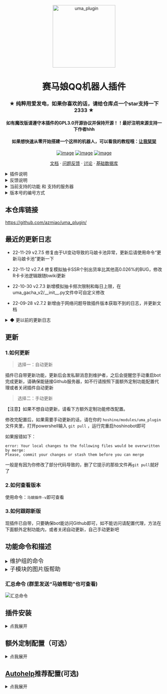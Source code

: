 <p align="center">
  <a href="https://github.com/azmiao/uma_plugin/">
    <img src="https://raw.githubusercontent.com/azmiao/uma_plugin/main/icon.png" width="200" height="200" alt="uma_plugin">
  </a>
</p>

<div align="center">

# 赛马娘QQ机器人插件

### ★ 纯粹用爱发电，如果你喜欢的话，请给仓库点一个star支持一下2333 ★

#### 如有魔改版请遵守本插件的GPL3.0开源协议并保持开源！！最好注明来源支持一下作者hhh

#### 如果想快速从零开始搭建一个这样的机器人，可以看我的教程哦：[让我栞栞](https://www.594594.xyz/2022/03/05/uma_bot/)

[![image](https://img.shields.io/badge/license-GPL3.0-blue.svg)](https://raw.githubusercontent.com/azmiao/uma_plugin/main/LICENSE)
[![image](https://img.shields.io/badge/release-2.7.5-orange.svg)](https://github.com/azmiao/uma_plugin)
[![image](https://img.shields.io/badge/auther-AZMIAO-blue.svg)](https://github.com/azmiao/uma_plugin)

</div>

<p align="center">
  <a href="https://github.com/azmiao/uma_plugin/blob/main/README.md">文档</a>
  ·
  <a href="https://github.com/azmiao/uma_plugin/issues">问题反馈</a>
  ·
  <a href="https://github.com/azmiao/uma_plugin/discussions">讨论</a>
  ·
  <a href="https://github.com/azmiao/uma_info_data">基础数据库</a>
</p>

<details>
<summary>插件说明</summary>

这是一个适用[hoshinobot](https://github.com/Ice-Cirno/HoshinoBot)的赛马娘功能插件，数据来自：

 + [马娘官网](https://github.com/azmiao/uma_info_data)
 + [bwiki](https://wiki.biligame.com/umamusume)
 + [马娘基础数据库](https://github.com/azmiao/uma_info_data)
 + [台服马娘官网](https://uma.komoejoy.com/)
 + [乌拉拉大胜利](https://urarawin.com/#/)

</details>

<details>
<summary>反馈说明</summary>

 + 有空的话建议先看看已关闭的历史issue有没有类似的参考一下
 + 可直接在本仓库提交issue，但请带上报错的日志完整截图，并说明清楚哦
 + 如果按照我的教程搭建机器人遇到的问题可以前往 [Discussions](https://github.com/azmiao/uma_plugin/discussions) 进行讨论

</details>

<details>
<summary>当前支持的功能 和 支持的服务器</summary>

（具体命令请看本页面下方功能命令和描述）

+ 马娘新闻播报【已支持台/日服】
+ 马娘模拟抽卡v2【已支持台/日/韩/B服】
+ 马娘基础数据库【台/日通用】
+ 支援卡节奏榜【已支持台/日服】
+ 相性计算器【台/日通用】
+ 马娘黄历【台/日通用】
+ 马娘耐力计算器【台/日通用】
+ 马娘表情包【台/日通用】
+ 马娘漫画【台/日通用】
+ 马娘限时任务
+ 马娘技能查询【已支持台/日服】
+ 育成目标查询【台/日差不多通用】

</details>

<details>
<summary>版本号的编号方式</summary>

 + v2.5.1为例：
 + v2为大版本号，除非有超级有益的重构类大更新，一般不会更新
 + 5为功能迭代版本号，有新功能或者某一功能重写了就会更新
 + 1为BUG修复/数据更新版本号，有关键性的BUG修复或者重要的数据更新就更新
 + 其余不刷版本号的更新，一般来说为不影响大局的BUG修复或小数据更新
 + 末尾带f标识的为强制更新版本，需要手动`git pull -f`来更新

</details>

## 本仓库链接

https://github.com/azmiao/uma_plugin/

## 最近的更新日志

 + 22-11-29     v2.7.5  修复由于UI变动导致的马娘卡池异常，更新后请使用命令“更新马娘卡池”更新一下

 + 22-11-12     v2.7.4  修复模拟抽卡SSR个别出货率比其他高0.026%的BUG，修改R卡卡池逻辑跟随bwiki更新

 + 22-10-30     v2.7.3  新增模拟抽卡频次限制和每日上限，在uma_gacha_v2/\_\_init\_\_.py文件中可自定义修改

 + 22-09-28     v2.7.2  新增由于网络问题导致插件版本获取不到的日志，并更新文档

</details>

<details>
<summary>◆ 更以前的更新日志</summary>

 + 22-09-01     v2.7.1  修复当前版本为f版本时，更新不迭代版本的更新，缺仍然提示须手动的BUG

 + 22-08-31		v2.7.0f	新增插件统一管理功能，具体配置方式请看本文末‘额外定制配置’，本次也需要`git pull -f`来更新，如果启动的时候获取马娘插件版本报错，请按照定制配置内方法添加代理后再重启bot

 + 22-08-28     v2.6.6f  临时改变节奏榜的内容为bwiki上巅峰杯歌姬杯分开的节奏榜，新增可选设置插件默认服务器，配置方法在本文末。注意：本次更新需要使用命令`git pull -f`来更新，并且定制配置的`properties.json`的配置会回到默认状态须重新设置，另外节奏榜的uma_support_chart文件夹下的日服配置文件`sup_config.json`建议删一下并重启bot再使用。

 + 22-28-28     v2.6.5  修复耐力计算的BUG，修复方案来自[@aaaaaaria](https://github.com/aaaaaaria)，[issue #36](https://github.com/azmiao/uma_plugin/issues/36)

 + 22-08-22     v2.6.4  常规数据更新，新增红宝石和凯斯的别名，更新后记得“手动更新马娘数据”或者等半夜自动更新

 + 22-08-18     v2.6.3  新增图片可选发送形式`properties.json`，配置方法在本文末, [issue #37](https://github.com/azmiao/uma_plugin/issues/37)

 + 22-08-15     v2.6.2  修复台服节奏命名规则修改后产生的BUG

 + 22-08-08     v2.6.1  修复卡池界面更新的BUG

 + 22-08-02     v2.6.0  完全重写马娘抽卡功能，减少人为BUG率，且能切换服务器支持日台韩B服，且能切换卡池，缩减抽卡结果长度防刷屏，[issue #27](https://github.com/azmiao/uma_plugin/issues/27)，[issue #32](https://github.com/azmiao/uma_plugin/issues/32)

 + 22-07-27     v2.5.2  同步官网更新马娘：谋勇兼备，敏锐奇才，北港火山，更新完插件后请使用命令“手动更新马娘数据”

 + 22-07-20     v2.5.1  临时兼容一下最新的卡池，有BUG讲究一下吧，后续打算重写，不然实在不好整

 + 22-07-17     v2.5.0  新增一个小功能“马娘速查”，方便萌新

 + 22-07-16     v2.4.0  美化帮助界面，同时方便autohelp服务模式显示，详情本文末尾

 + 22-07-16     v2.3.1  修复技能查询BUG同时新增繁中技能查询 by[@Yui-xy](https://github.com/Yui-xy)，[issue #28](https://github.com/azmiao/uma_plugin/issues/28)

 + 22-07-08     v2.3.0  新增查询赛程的育成目标功能，使用命令 “查目标 角色名” 即可，结果图片仿自bwiki，[issue #25](https://github.com/azmiao/uma_plugin/issues/25)

 + 22-07-06     v2.2.2  修复台服支援卡命名方式变化后的BUG，更新后请务必手动删除uma_support_chart文件夹下的`sup_config_tw.json`再重启hoshino

 + 22-07-05     v2.2.1  修复支援卡节奏榜网页更新后的BUG，更新后请务必手动删除uma_support_chart文件夹下的`sup_config.json`再重启hoshino，[issue #24](https://github.com/azmiao/uma_plugin/issues/24)

 + 22-06-30     v2.2.0  新增台服马娘新闻功能，整进了“马娘新闻帮助”里

 + 22-06-30     v2.1.0  新增台服支援卡节奏榜功能，整进了“支援卡节奏榜帮助”里

 + 22-06-24     v2.0.4  请务必更新！同步translators更新，以便修复马娘新闻翻译显示不全的BUG

 + 22-06-23     v2.0.3  马娘新闻修复不具合翻译不了的BUG和其他遇不到的BUG，且现在支持配置代理，已添加进本文档的食用教程里

 + 22-06-19     v2.0.2  马娘新闻部分代码改进优化，并且翻译结果默认采用转发消息发送，可以自行更换

 + 22-05-05     v2.0.1  优化更新逻辑，当更新失败自动回退防止再次更新时出错，同时更换数据镜像站提高更新速度

 + 22-04-25     v2.0    大版本更新！！！强烈推荐，之后可无需APIKEY，注意：更新后需要更新安装依赖，并重新“手动更新马娘数据”

 + 22-04-24     v1.7    新增马娘技能查询功能

 + 22-04-15     v1.6    新增马娘限时任务功能，并修复一些描述，此版本开始需要更新依赖

 + 22-04-11     v1.5.3  修复图片文件夹的问题，并修复由于也文摄辉背景图分辨率过高导致OCR无结果的问题

 + 22-04-10     v1.5.2  将所有的图片文件夹移动至umamusume文件夹下

 + 22-03-30     v1.5.1  重构支援卡节奏榜代码，理论上性能更好，冗余更低

 + 22-03-28     v1.5    新增马娘一格漫画功能

 + 22-03-28     v1.4    新增马娘表情包功能

 + 22-03-20     v1.3.3    节奏榜新增了 友人卡节奏榜

 + 22-03-19     v1.3.2  新增了更新数据时自动下载语音文件，更新到此版本后需要手动更新一下数据，当然等半夜的自动更新也行

 + 22-03-18     v1.3.1  调整了自动更新策略，将在更新时生成一个缓存文件，更新完再复制过去，以防止更新期间部分功能不能用，顺便新增手动更新相性信息功能

 + 22-03-09     v1.3    新增了“马娘耐力计算器”功能，但数据为 根性与下坡 改版前的数据，且为非常理想的数值

 + 22-03-09     v1.2    一些调整，以及修改部分文件使之规范化github储存库，方便 git pull, [pull #4](https://github.com/azmiao/uma_plugin/pull/4)

 + 22-03-06     v1.1    新增了“马娘签到”功能

 + 22-03-04     v1.0    first commit

</details>

## 更新

### 1.如何更新

> 选择一：自动更新

插件已自带更新功能，更新后会发私聊消息到维护者，之后会提醒您手动重启bot完成更新，请确保能链接Github服务器，如不行请按照下面额外定制功能配置代理或者关闭插件自动更新

> 选择二：手动更新

【注意】如果不想自动更新，请看下方额外定制功能修改配置。

修改完配置后，如果需要手动更新的话，请在你的 `hoshino/modules/uma_plugin` 文件夹里，打开powershell输入 `git pull` ，运行完重启hoshinobot即可

如果报错如下：
```
error: Your local changes to the following files would be overwritten by merge: 
Please, commit your changes or stash them before you can merge
```
一般是有因为你修改了部分代码导致的，删了它提示的那些文件再`git pull`就好了

### 2.如何查看版本

使用命令：`马娘插件-v`即可查看

### 3.如何跟踪新版

现插件已自带，只要确保bot能访问Github即可，如不能访问请配置代理，方法在下面额外定制功能内，或者关闭自动更新，自己手动更新吧

</details>

## 功能命令和描述

<details>
<summary><font size = 4>维护组的命令</font></summary>

| 子模块 | 命令 |
|  ----  | ----  |
| 马娘数据库 | 手动更新马娘数据 |
| 马娘相性 | 手动更新相性信息 |
| 马娘抽卡 | 更新马娘卡池 |
| 马娘表情包 | 手动更新马娘表情包 |
| 马娘漫画 | 手动更新马娘漫画 |
| 马娘限时任务 | 手动更新限时任务 |
| 马娘技能 | 手动更新马娘技能 |
| 马娘新闻 | 马娘新闻翻译转发模式on |
| 马娘新闻 | 马娘新闻翻译转发模式off |

</details>

<details>
<summary><font size = 4>子模块的图片版帮助</font></summary>

![uma_comic](https://raw.githubusercontent.com/azmiao/uma_plugin/main/uma_comic/uma_comic_help.png)
![uma_compatibility](https://raw.githubusercontent.com/azmiao/uma_plugin/main/uma_compatibility/uma_compatibility_help.png)
![uma_endurance](https://raw.githubusercontent.com/azmiao/uma_plugin/main/uma_endurance/uma_endurance_help.png)
![uma_face](https://raw.githubusercontent.com/azmiao/uma_plugin/main/uma_face/uma_face_help.png)
![uma_gacha_v2](https://raw.githubusercontent.com/azmiao/uma_plugin/main/uma_gacha_v2/uma_gacha_v2_help.png)
![uma_info](https://raw.githubusercontent.com/azmiao/uma_plugin/main/uma_info/uma_info_help.png)
![uma_skills](https://raw.githubusercontent.com/azmiao/uma_plugin/main/uma_skills/uma_skills_help.png)
![uma_support_chart](https://raw.githubusercontent.com/azmiao/uma_plugin/main/uma_support_chart/uma_support_chart_help.png)
![uma_target](https://raw.githubusercontent.com/azmiao/uma_plugin/main/uma_target/uma_target_help.png)
![uma_tasks](https://raw.githubusercontent.com/azmiao/uma_plugin/main/uma_tasks/uma_tasks_help.png)
![umamusume_news](https://raw.githubusercontent.com/azmiao/uma_plugin/main/umamusume_news/umamusume_news_help.png)

</details>

### 汇总命令 (群里发送“马娘帮助”也可查看)

![汇总命令](https://raw.githubusercontent.com/azmiao/uma_plugin/main/uma_help.png)

## 插件安装

<details>
<summary>点我展开</summary>

1. git clone本插件（注：一定要git clone，不要下载压缩包，另外请确保git环境变量正常）：

    在 HoshinoBot\hoshino\modules 目录下使用以下命令拉取本项目
    ```
    git clone https://github.com/azmiao/uma_plugin
    ```

2. 安装依赖：

    到HoshinoBot\hoshino\modules\uma_plugin目录下，管理员方式打开powershell
    ```
    pip install -r requirements.txt -i https://pypi.tuna.tsinghua.edu.cn/simple --user
    ```

3. 在 HoshinoBot\hoshino\config\ `__bot__.py` 文件的 MODULES_ON 加入 'uma_plugin'

    然后重启 HoshinoBot

    装完插件后首次启动时会更新马娘各种数据，按带宽的大小可能需要3-10分钟不等，请耐心等待。

    【注意】如果首次启动很快没有新的日志，即没有出现更新操作，请查看日志是否是马娘插件版本获取失败，如是，说明你的服务器连不到Github，需要手动按照下文额外定制功能配置代理或者关闭自动更新功能

4. 手动选择开启是否自动提醒功能：

    在某个群里发消息输入下文以开启马娘生日提醒（提醒当天哪知马娘生日）
    ```
    开启 uma_bir_push
    ```

    在某个群里发消息输入下文以开启马娘新闻播报，一个日服，一个台服（推送新闻更新）
    ```
    开启 umamusume-news-poller
    ```
    ```
    开启 umamusume-news-poller-tw
    ```

    可以通过发消息输入"lssv"查看这个功能前面是不是⚪来确认是否开启成功

</details>

## 额外定制配置（可选）

<details>
<summary>点我展开</summary>

### 马娘抽卡自定义冷却和每日上限

具体在uma_gacha_v2/\_\_init\_\_.py文件中可自定义修改，改数字即可，自定义建议关闭插件自动更新，不然可能被自动更新覆盖回默认，大概吧，没有确认过，有好兄弟确认过可以issue里说一下。

```
##########自定义配置##########

# 每个人的指令冷却 | 默认10秒
lmt = FreqLimiter(10)

# 单抽和十连的萝卜上限 | 默认每天30000萝卜
single_limit = DailyNumberLimiter(30000)

# 抽井的次数(马娘池和支援卡池次数共通) | 默认每天15次
tenjo_limit = DailyNumberLimiter(15)

# 抽满破的次数 | 默认每天10次
full_limit = DailyNumberLimiter(10)

# 超过次数的消息
SINGLE_EXCEED_NOTICE = f'您今天已经抽过{single_limit.max}颗萝卜了，欢迎明早5点后再来哦！'
TENJO_EXCEED_NOTICE = f'您今天已经抽过{tenjo_limit.max}张天井券了，欢迎明早5点后再来哦！'
FULL_EXCEED_NOTICE = f'您今天已经抽过{full_limit.max}次支援卡满破了，欢迎明早5点后再来哦！'

#############################
```

### 该功能的所有配置均在插件目录下的 `properties.json` 里

> 可选图片发送形式：

如果你使用docker，且hoshino和gocqhttp不在一个容器里，可选base64，默认file
```
    "image_send_form": {
        "notes": "图片发送形式，可选值有 [ file | base64 ]",
        "current": "file"
    },
```


> 可选是否自动更新插件代码：

默认auto，自动更新，将会自动更新插件的代码，不会影响资源的更新，更新完会有私聊消息提醒。【注意】自动更新后也需要手动重启bot，因为插件内部没法实现自动重载

如果想从默认的自动更新换为手动更新，需要更改下面的配置即可。

但是，如果换成手动更新后，又想回自动更新了，那就需要先改下方配置，然后删除插件目录下的`version.json`，没有的话就不用删了，接着`git pull`手动更新一下，再重启bot方可恢复成自动更新
```
    "code_auto_update": {
        "notes": "插件代码自动更新，默认auto，可选自动更新、不自动更新，对应的可选值是 [ auto | no ]",
        "current": "auto"
    },
```

> 可选默认服务器

如果你主要玩的不是日服，可以将所有子模块修改至你玩的服务器，可选[ jp | tw | ko | bili ]，切换之后节奏榜和马娘新闻等功能的命令前不加服务器名时，将回复所选的服务器内容
```
    "default_server": {
        "notes": "一键切换所有子的模块的服务器，可选值有 [ jp | tw | ko | bili ]",
        "current": "jp"
    },
```

> 可选资源更新周期

默认每天更新一次，同时也会影响插件代码的更新周期
```
    "res_update_cycle": {
        "notes": "调整图片等资源的数据更新周期，单位：天，默认1，可选值 [ 1 | 2 | 3 | 4 | 5| 6 | 7 ]",
        "current": 1
    },
```

> 可选是否全插件使用代理

默认不使用，如果你检查马娘插件遇到链接不到Github或查马娘新闻链接官网失败等问题，可以尝试开启
```
    "if_use_proxy":{
        "notes": "是否全插件均使用代理，默认false",
        "current": false
    }
```
附：代理的设置在插件目录下的`proxy.json`里，默认代理配置如下，1081记得改成你自己的代理端口
```
{
    "http": "http://localhost:1081",
    "https": "http://localhost:1081"
}
```

</details>

## [Autohelp](https://github.com/SonderXiaoming/autohelp)推荐配置(可选)

<details>
<summary>点我展开</summary>

安装 [autohelp](https://github.com/SonderXiaoming/autohelp) 即可，可显示更好看的帮助界面

你可以选择help模式（推荐，但不是默认）或者读取userreadme模式

关于本马娘插件推荐添加的`black.json`：

```
{
    "uma_bir_push",
    "umamusume-news-poller",
    "umamusume-news-poller-tw",
}
```

推荐添加的`replace.json`：

```
{
    "uma_almanac": "马娘黄历",
    "uma_comic": "马娘漫画",
    "uma_compatibility": "马娘相性",
    "uma_endurance": "马娘耐力",
    "uma_face": "马娘表情包",
    "uma_gacha_v2": "马娘抽卡V2",
    "uma_info": "马娘基础数据查询",
    "uma_skills": "马娘技能查询",
    "uma_support_chart": "马娘支援卡节奏榜",
    "uma_target": "马娘育成目标查询",
    "uma_tasks": "马娘限时任务查询",
    "umamusume_news": "马娘新闻",
    "uma_help": "马娘帮助汇总",
}
```
</details>